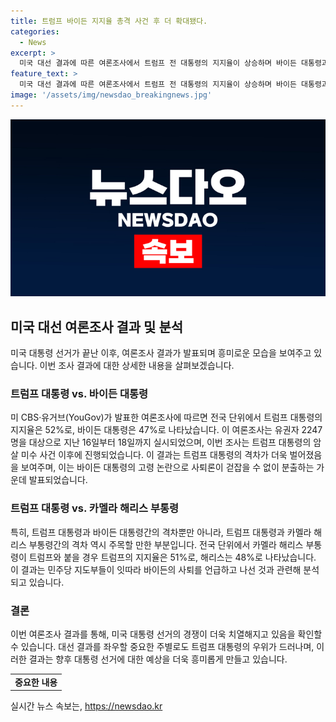```yaml
---
title: 트럼프 바이든 지지율 총격 사건 후 더 확대됐다.
categories:
  - News
excerpt: >
  미국 대선 결과에 따른 여론조사에서 트럼프 전 대통령의 지지율이 상승하며 바이든 대통령과의 격차가 벌어졌다. 트럼프가 3%포인트 우위를 점했고, 바이든의 대타로 거론되는 카멜라 해리스와의 격차는 좁혀진 것으로 나타났다. 이는 트럼프의 총격 사건과 바이든의 고령 논란으로 인한 영향으로 분석되며, 7개 중요 주에서의 격차도 트럼프가 앞서는 상황이다. 민주당의 바이든 사퇴 언급은 이러한 여론조사 결과에 기인한 것으로 보인다.
feature_text: >
  미국 대선 결과에 따른 여론조사에서 트럼프 전 대통령의 지지율이 상승하며 바이든 대통령과의 격차가 벌어졌다. 트럼프가 3%포인트 우위를 점했고, 바이든의 대타로 거론되는 카멜라 해리스와의 격차는 좁혀진 것으로 나타났다. 이는 트럼프의 총격 사건과 바이든의 고령 논란으로 인한 영향으로 분석되며, 7개 중요 주에서의 격차도 트럼프가 앞서는 상황이다. 민주당의 바이든 사퇴 언급은 이러한 여론조사 결과에 기인한 것으로 보인다.
image: '/assets/img/newsdao_breakingnews.jpg'
---
```


<p><img src="/assets/img/newsdao_breakingnews.jpg" alt="pcversion 속보" /></p>

<h2 data-ke-size="size26">미국 대선 여론조사 결과 및 분석</h2>

<p data-ke-size="size16">미국 대통령 선거가 끝난 이후, 여론조사 결과가 발표되며 흥미로운 모습을 보여주고 있습니다. 이번 조사 결과에 대한 상세한 내용을 살펴보겠습니다.</p>

<h3>트럼프 대통령 vs. 바이든 대통령</h3>

<p data-ke-size="size16">미 CBS·유거브(YouGov)가 발표한 여론조사에 따르면 전국 단위에서 트럼프 대통령의 지지율은 52%로, 바이든 대통령은 47%로 나타났습니다. 이 여론조사는 유권자 2247명을 대상으로 지난 16일부터 18일까지 실시되었으며, 이번 조사는 트럼프 대통령의 암살 미수 사건 이후에 진행되었습니다. 이 결과는 트럼프 대통령의 격차가 더욱 벌어졌음을 보여주며, 이는 바이든 대통령의 고령 논란으로 사퇴론이 걷잡을 수 없이 분출하는 가운데 발표되었습니다.</p>

<h3>트럼프 대통령 vs. 카멜라 해리스 부통령</h3>

<p data-ke-size="size16">특히, 트럼프 대통령과 바이든 대통령간의 격차뿐만 아니라, 트럼프 대통령과 카멜라 해리스 부통령간의 격차 역시 주목할 만한 부분입니다. 전국 단위에서 카멜라 해리스 부통령이 트럼프와 붙을 경우 트럼프의 지지율은 51%로, 해리스는 48%로 나타났습니다. 이 결과는 민주당 지도부들이 잇따라 바이든의 사퇴를 언급하고 나선 것과 관련해 분석되고 있습니다.</p>

<h3>결론</h3>

<p data-ke-size="size16">이번 여론조사 결과를 통해, 미국 대통령 선거의 경쟁이 더욱 치열해지고 있음을 확인할 수 있습니다. 대선 결과를 좌우할 중요한 주별로도 트럼프 대통령의 우위가 드러나며, 이러한 결과는 향후 대통령 선거에 대한 예상을 더욱 흥미롭게 만들고 있습니다.</p>

<table>
    <tr>
        <td style="text-align: center; height: 17px;"><b>중요한 내용</b></td>
    </tr>
</table>
실시간 뉴스 속보는, <a href="https://newsdao.kr" rel="dofollow">https://newsdao.kr</a>


